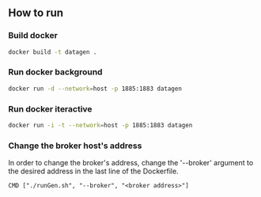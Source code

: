 ## How to run

### Build docker
```bash
docker build -t datagen . 
```

### Run docker background
```bash
docker run -d --network=host -p 1885:1883 datagen
```

### Run docker iteractive
```bash
docker run -i -t --network=host -p 1885:1883 datagen
```

### Change the broker host's address
In order to change the broker's address, change the '--broker' argument to the desired address in the last line of the Dockerfile.
```
CMD ["./runGen.sh", "--broker", "<broker address>"]
```
